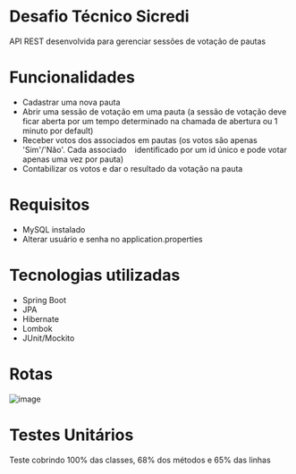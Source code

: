 # Desafio Técnico Sicredi
API REST desenvolvida para gerenciar sessões de votação de pautas

# Funcionalidades 
* Cadastrar uma nova pauta
* Abrir uma sessão de votação em uma pauta (a sessão de votação deve ficar aberta por um tempo
determinado na chamada de abertura ou 1 minuto por default)
* Receber votos dos associados em pautas (os votos são apenas 'Sim'/'Não'. Cada associado  
identificado por um id único e pode votar apenas uma vez por pauta)
* Contabilizar os votos e dar o resultado da votação na pauta

# Requisitos
* MySQL instalado
* Alterar usuário e senha no application.properties 

# Tecnologias utilizadas
* Spring Boot
* JPA
* Hibernate
* Lombok
* JUnit/Mockito

# Rotas
![image](https://user-images.githubusercontent.com/62192319/121755910-cd47e400-caee-11eb-8d3c-8284ab41675c.png)

# Testes Unitários
Teste cobrindo 100% das classes, 68% dos métodos e 65% das linhas
